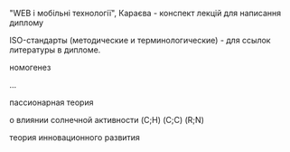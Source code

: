 "WEB і мобільні технології", Караєва - конспект лекцій для написання диплому

ISO-стандарты (методические и терминологические) - для ссылок литературы в дипломе.


номогенез

...

пассионарная теория

о влиянии солнечной активности (C;H) (C;C) (R;N)

теория инновационного развития